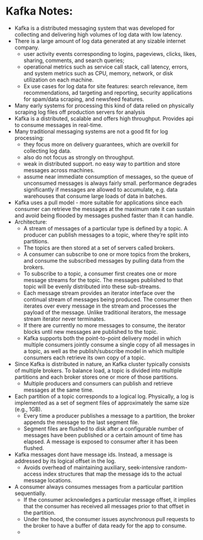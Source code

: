 # Kafka Notes:

- Kafka is a distributed messaging system that was developed for collecting and delivering high volumes of log data with low latency.
- There is a large amount of log data generated at any sizable internet company.
    - user activity events corresponding to logins, pageviews, clicks, likes, sharing, comments, and search queries;
    - operational metrics such as service call stack, call latency, errors, and system metrics such as CPU, memory, network, or disk utilization on each machine.
    - Ex use cases for log data for site features: search relevance, item recommendations, ad targeting and reporting, security applications for spam/data scraping, and newsfeed features.
- Many early systems for processing this kind of data relied on physically scraping log files off production servers for analysis
- Kafka is a distributed, scalable and offers high throughput. Provides api to consume messages in real-time.
- Many traditional messaging systems are not a good fit for log processing:
    - they focus more on delivery guarantees, which are overkill for collecting log data.
    - also do not focus as strongly on throughput.
    - weak in distributed support.  no easy way to partition and store messages across machines.
    - assume near immediate consumption of messages, so the queue of unconsumed messages is always fairly small. performance degrades significantly if messages are allowed to accumulate, e.g. data warehouses that consume large loads of data in batches.
- Kafka uses a pull model - more suitable for applications since each consumer can retrieve the messages at the maximum rate it can sustain and avoid being flooded by messages pushed faster than it can handle.
- Architecture:
    - A stream of messages of a particular type is defined by a topic. A producer can publish messages to a topic, where they’re split into partitions.
    - The topics are then stored at a set of servers called brokers.
    - A consumer can subscribe to one or more topics from the brokers, and consume the subscribed messages by pulling data from the brokers.
    - To subscribe to a topic, a consumer first creates one or more message streams for the topic. The messages published to that topic will be evenly distributed into these sub-streams.
    - Each message stream provides an iterator interface over the continual stream of messages being produced. The consumer then iterates over every message in the stream and processes the payload of the message. Unlike traditional iterators, the message stream iterator never terminates.
    - If there are currently no more messages to consume, the iterator blocks until new messages are published to the topic.
    - Kafka supports both the point-to-point delivery model in which multiple consumers jointly consume a single copy of all messages in a topic, as well as the publish/subscribe model in which multiple consumers each retrieve its own copy of a topic.
- Since Kafka is distributed in nature, an Kafka cluster typically consists of multiple brokers. To balance load, a topic is divided into multiple partitions and each broker stores one or more of those partitions.
    - Multiple producers and consumers can publish and retrieve messages at the same time.
- Each partition of a topic corresponds to a logical log. Physically, a log is implemented as a set of segment files of approximately the same size (e.g., 1GB).
    - Every time a producer publishes a message to a partition, the broker appends the message to the last segment file.
    - Segment files are flushed to disk after a configurable number of messages have been published or a certain amount of time has elapsed. A message is exposed to consumer after it has been flushed.
- Kafka messages dont have message ids. Instead, a message is addressed by its logical offset in the log.
    - Avoids overhead of maintaining auxiliary, seek-intensive random-access index structures that map the message ids to the actual message locations.
- A consumer always consumes messages from a particular partition sequentially.
    - If the consumer acknowledges a particular message offset, it implies that the consumer has received all messages prior to that offset in the partition.
    - Under the hood, the consumer issues asynchronous pull requests to the broker to have a buffer of data ready for the app to consume.
    -
